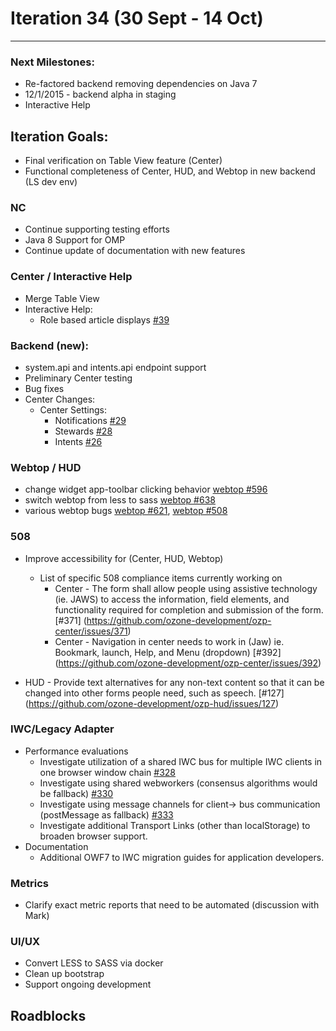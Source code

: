 # Iteration 34 (30 Sept - 14 Oct)

*** 
### Next Milestones:
* Re-factored backend removing dependencies on Java 7
* 12/1/2015 - backend alpha in staging  
* Interactive Help

## Iteration Goals:
* Final verification on Table View feature (Center)
* Functional completeness of Center, HUD, and Webtop in new backend (LS dev env)

### NC
* Continue supporting testing efforts
* Java 8 Support for OMP
* Continue update of documentation with new features

### Center / Interactive Help
* Merge Table View 
* Interactive Help:
  * Role based article displays [#39](https://github.com/ozone-development/ozp-help/issues/39)

### Backend (new):
* system.api and intents.api endpoint support
* Preliminary Center testing
* Bug fixes
* Center Changes:
  * Center Settings:
    * Notifications [#29](https://github.com/ozone-development/ozp-backend/issues/29)
    * Stewards [#28](https://github.com/ozone-development/ozp-backend/issues/28)
    * Intents [#26](https://github.com/ozone-development/ozp-backend/issues/26)

### Webtop / HUD
* change widget app-toolbar clicking behavior [webtop #596](https://github.com/ozone-development/ozp-webtop/issues/596)
* switch webtop from less to sass [webtop #638](https://github.com/ozone-development/ozp-webtop/issues/638)
* various webtop bugs [webtop #621](https://github.com/ozone-development/ozp-webtop/issues/621), [webtop #508](https://github.com/ozone-development/ozp-webtop/issues/508)

### 508
* Improve accessibility for (Center, HUD, Webtop)

  * List of specific 508 compliance items currently working on
    * Center - The form shall allow people using assistive technology (ie. JAWS) to access the information, field elements, and functionality required for completion and submission of the form. [#371] (https://github.com/ozone-development/ozp-center/issues/371)
    * Center - Navigation in center needs to work in (Jaw) ie. Bookmark, launch, Help, and Menu (dropdown)
[#392] (https://github.com/ozone-development/ozp-center/issues/392)

* HUD - Provide text alternatives for any non-text content so that it can be changed into other forms people need, such as speech. [#127] (https://github.com/ozone-development/ozp-hud/issues/127)


### IWC/Legacy Adapter
* Performance evaluations
    * Investigate utilization of a shared IWC bus for multiple IWC clients in one browser window chain [#328](https://github.com/ozone-development/ozp-iwc/issues/328)
    * Investigate using shared webworkers (consensus algorithms would be fallback) [#330](https://github.com/ozone-development/ozp-iwc/issues/330)
    * Investigate using message channels for client-> bus communication (postMessage as fallback) [#333](https://github.com/ozone-development/ozp-iwc/issues/330)
    * Investigate additional Transport Links (other than localStorage) to broaden browser support.
* Documentation
    * Additional OWF7 to IWC migration guides for application developers.

### Metrics
* Clarify exact metric reports that need to be automated (discussion with Mark)

### UI/UX
* Convert LESS to SASS via docker
* Clean up bootstrap
* Support ongoing development
  
## Roadblocks